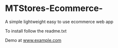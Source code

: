 # MTStores-Ecommerce-
A simple lightweight easy to use ecommerce web app

To install follow the readme.txt

Demo at www.example.com
